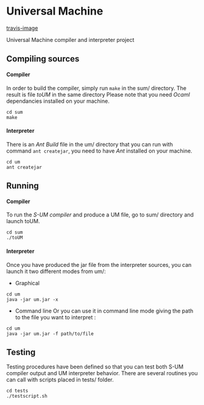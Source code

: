 # Universal Machine

[travis-image]

[travis-image]: http://www.boundvariable.org/spec.png

Universal Machine compiler and interpreter project


## Compiling sources

#### Compiler
In order to build the compiler, simply run `make` in the sum/ directory. The result is file *toUM* in the same directory
Please note that you need *Ocaml* dependancies installed on your machine.
```
cd sum
make
```

#### Interpreter
There is an *Ant Build* file in the um/ directory that you can run with command `ant createjar`, you need to have *Ant* installed on your machine.
```
cd um
ant createjar
```


## Running
#### Compiler
To run the *S-UM compiler* and produce a UM file, go to sum/ directory and launch toUM.
```
cd sum
./toUM
```

#### Interpreter
Once you have produced the jar file from the interpreter sources, you can launch it two different modes from um/:
* Graphical
```
cd um
java -jar um.jar -x
```

* Command line
Or you can use it in command line mode giving the path to the file you want to interpret :
```
cd um
java -jar um.jar -f path/to/file
```

## Testing

Testing procedures have been defined so that you can test both S-UM compiler output and UM interpreter behavior.
There are several routines you can call with scripts placed in tests/ folder.

```
cd tests
./testscript.sh
```
